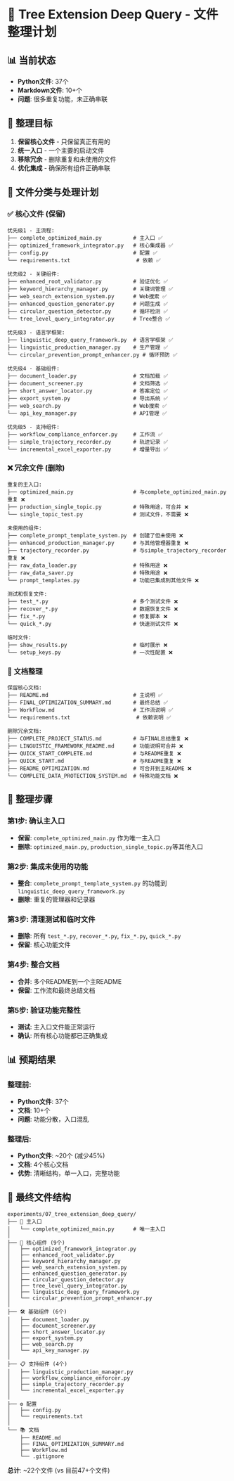 # 🧹 Tree Extension Deep Query - 文件整理计划

## 📊 当前状态
- **Python文件**: 37个
- **Markdown文件**: 10+个
- **问题**: 很多重复功能，未正确串联

## 🎯 整理目标
1. **保留核心文件** - 只保留真正有用的
2. **统一入口** - 一个主要的启动文件
3. **移除冗余** - 删除重复和未使用的文件
4. **优化集成** - 确保所有组件正确串联

## 📁 文件分类与处理计划

### ✅ 核心文件 (保留)
```
优先级1 - 主流程:
├── complete_optimized_main.py          # 主入口 ✅
├── optimized_framework_integrator.py   # 核心集成器 ✅
├── config.py                           # 配置 ✅
└── requirements.txt                     # 依赖 ✅

优先级2 - 关键组件:
├── enhanced_root_validator.py          # 验证优化 ✅
├── keyword_hierarchy_manager.py        # 关键词管理 ✅
├── web_search_extension_system.py      # Web搜索 ✅
├── enhanced_question_generator.py      # 问题生成 ✅
├── circular_question_detector.py       # 循环检测 ✅
└── tree_level_query_integrator.py      # Tree整合 ✅

优先级3 - 语言学框架:
├── linguistic_deep_query_framework.py  # 语言学框架 ✅
├── linguistic_production_manager.py    # 生产管理 ✅
└── circular_prevention_prompt_enhancer.py # 循环预防 ✅

优先级4 - 基础组件:
├── document_loader.py                  # 文档加载 ✅
├── document_screener.py                # 文档筛选 ✅
├── short_answer_locator.py             # 答案定位 ✅
├── export_system.py                    # 导出系统 ✅
├── web_search.py                       # Web搜索 ✅
└── api_key_manager.py                  # API管理 ✅

优先级5 - 支持组件:
├── workflow_compliance_enforcer.py     # 工作流 ✅
├── simple_trajectory_recorder.py       # 轨迹记录 ✅
└── incremental_excel_exporter.py       # 增量导出 ✅
```

### ❌ 冗余文件 (删除)
```
重复的主入口:
├── optimized_main.py                   # 与complete_optimized_main.py重复 ❌
├── production_single_topic.py          # 特殊用途，可合并 ❌
└── single_topic_test.py                # 测试文件，不需要 ❌

未使用的组件:
├── complete_prompt_template_system.py  # 创建了但未使用 ❌
├── enhanced_production_manager.py      # 与其他管理器重复 ❌
├── trajectory_recorder.py              # 与simple_trajectory_recorder重复 ❌
├── raw_data_loader.py                  # 特殊用途 ❌
├── raw_data_saver.py                   # 特殊用途 ❌
└── prompt_templates.py                 # 功能已集成到其他文件 ❌

测试和恢复文件:
├── test_*.py                           # 多个测试文件 ❌
├── recover_*.py                        # 数据恢复文件 ❌
├── fix_*.py                            # 修复脚本 ❌
└── quick_*.py                          # 快速测试文件 ❌

临时文件:
├── show_results.py                     # 临时展示 ❌
└── setup_keys.py                       # 一次性配置 ❌
```

### 📝 文档整理
```
保留核心文档:
├── README.md                           # 主说明 ✅
├── FINAL_OPTIMIZATION_SUMMARY.md       # 最终总结 ✅
├── WorkFlow.md                         # 工作流说明 ✅
└── requirements.txt                     # 依赖说明 ✅

删除冗余文档:
├── COMPLETE_PROJECT_STATUS.md          # 与FINAL总结重复 ❌
├── LINGUISTIC_FRAMEWORK_README.md      # 功能说明可合并 ❌
├── QUICK_START_COMPLETE.md             # 与README重复 ❌
├── QUICK_START.md                      # 与README重复 ❌
├── README_OPTIMIZATION.md              # 可合并到主README ❌
└── COMPLETE_DATA_PROTECTION_SYSTEM.md  # 特殊功能文档 ❌
```

## 🔧 整理步骤

### 第1步: 确认主入口
- **保留**: `complete_optimized_main.py` 作为唯一主入口
- **删除**: `optimized_main.py`, `production_single_topic.py`等其他入口

### 第2步: 集成未使用的功能
- **整合**: `complete_prompt_template_system.py` 的功能到 `linguistic_deep_query_framework.py`
- **删除**: 重复的管理器和记录器

### 第3步: 清理测试和临时文件
- **删除**: 所有 `test_*.py`, `recover_*.py`, `fix_*.py`, `quick_*.py`
- **保留**: 核心功能文件

### 第4步: 整合文档
- **合并**: 多个README到一个主README
- **保留**: 工作流和最终总结文档

### 第5步: 验证功能完整性
- **测试**: 主入口文件能正常运行
- **确认**: 所有核心功能都已正确集成

## 📊 预期结果

### 整理前:
- **Python文件**: 37个
- **文档**: 10+个
- **问题**: 功能分散，入口混乱

### 整理后:
- **Python文件**: ~20个 (减少45%)
- **文档**: 4个核心文档
- **优势**: 清晰结构，单一入口，完整功能

## 🎯 最终文件结构

```
experiments/07_tree_extension_deep_query/
├── 🚀 主入口
│   └── complete_optimized_main.py      # 唯一主入口
│
├── 🔧 核心组件 (9个)
│   ├── optimized_framework_integrator.py
│   ├── enhanced_root_validator.py
│   ├── keyword_hierarchy_manager.py
│   ├── web_search_extension_system.py
│   ├── enhanced_question_generator.py
│   ├── circular_question_detector.py
│   ├── tree_level_query_integrator.py
│   ├── linguistic_deep_query_framework.py
│   └── circular_prevention_prompt_enhancer.py
│
├── 🛠️ 基础组件 (6个)
│   ├── document_loader.py
│   ├── document_screener.py
│   ├── short_answer_locator.py
│   ├── export_system.py
│   ├── web_search.py
│   └── api_key_manager.py
│
├── 📋 支持组件 (4个)
│   ├── linguistic_production_manager.py
│   ├── workflow_compliance_enforcer.py
│   ├── simple_trajectory_recorder.py
│   └── incremental_excel_exporter.py
│
├── ⚙️ 配置
│   ├── config.py
│   └── requirements.txt
│
└── 📚 文档
    ├── README.md
    ├── FINAL_OPTIMIZATION_SUMMARY.md
    ├── WorkFlow.md
    └── .gitignore
```

**总计**: ~22个文件 (vs 目前47+个文件) 
